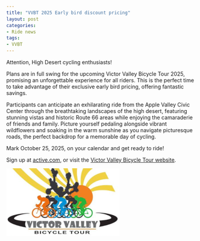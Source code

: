 ```yaml
---
title: "VVBT 2025 Early bird discount pricing"
layout: post
categories:
- Ride news
tags:
- VVBT
---
```


Attention, High Desert cycling enthusiasts!

Plans are in full swing for the upcoming Victor Valley Bicycle Tour 2025, promising an unforgettable experience for all riders. This is the perfect time to take advantage of their exclusive early bird pricing, offering fantastic savings.

Participants can anticipate an exhilarating ride from the Apple Valley Civic Center through the breathtaking landscapes of the high desert, featuring stunning vistas and historic Route 66 areas while enjoying the camaraderie of friends and family. Picture yourself pedaling alongside vibrant wildflowers and soaking in the warm sunshine as you navigate picturesque roads, the perfect backdrop for a memorable day of cycling.

Mark October 25, 2025, on your calendar and get ready to ride!

Sign up at [active.com](https://endurancecui.active.com/new/events/94241003/select-race?_p=2749137076817535&error=login_required&state=e26ae163-42cf-4b95-af35-7d02f3ab6f3f&mrrId=ef1bb05f-b94f-47ff-b48e-061c197e85f9&rcid=35553451-8680-42A6-9AC8-8A00BF858C2F&e4q=f29724af-c3b0-43d8-8b06-257ab183a545&e4p=0e090ce9-9298-47e7-89bb-d7941d9fbed1&e4ts=1751977192&e4c=active&e4e=snawe00000000&e4rt=Safetynet&e4h=e61ef5e3acbb6e3fe84201549e659198), or visit the [Victor Valley Bicycle Tour website](http://http://victorvalleybicycletour.com/index.php).

[![Victor Valley Bicycle Tour](/assets/img/2024/vvbt.png "Victor Valley Bicycle Tour")](https://www.active.com/orgs/victor-valley-bicycle-tour)
